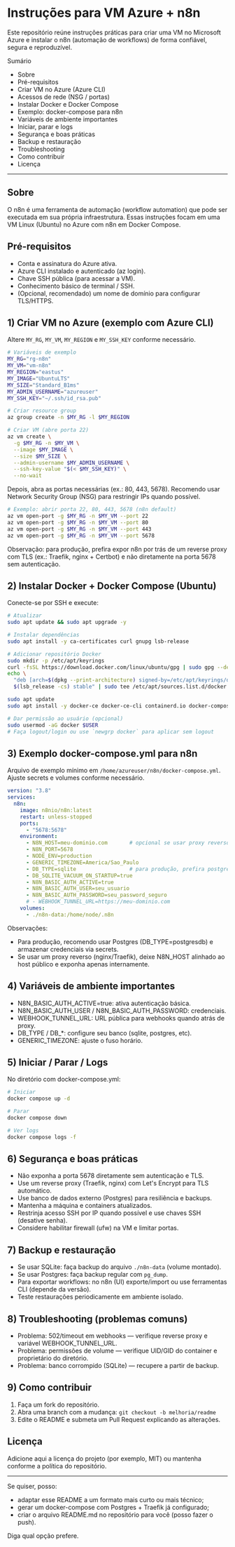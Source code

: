 # Instruções para VM Azure + n8n

Este repositório reúne instruções práticas para criar uma VM no Microsoft Azure e instalar o n8n (automação de workflows) de forma confiável, segura e reproduzível.

Sumário
- Sobre
- Pré-requisitos
- Criar VM no Azure (Azure CLI)
- Acessos de rede (NSG / portas)
- Instalar Docker e Docker Compose
- Exemplo: docker-compose para n8n
- Variáveis de ambiente importantes
- Iniciar, parar e logs
- Segurança e boas práticas
- Backup e restauração
- Troubleshooting
- Como contribuir
- Licença

---

## Sobre
O n8n é uma ferramenta de automação (workflow automation) que pode ser executada em sua própria infraestrutura. Essas instruções focam em uma VM Linux (Ubuntu) no Azure com n8n em Docker Compose.

## Pré-requisitos
- Conta e assinatura do Azure ativa.
- Azure CLI instalado e autenticado (az login).
- Chave SSH pública (para acessar a VM).
- Conhecimento básico de terminal / SSH.
- (Opcional, recomendado) um nome de domínio para configurar TLS/HTTPS.

## 1) Criar VM no Azure (exemplo com Azure CLI)
Altere `MY_RG`, `MY_VM`, `MY_REGION` e `MY_SSH_KEY` conforme necessário.

```bash
# Variáveis de exemplo
MY_RG="rg-n8n"
MY_VM="vm-n8n"
MY_REGION="eastus"
MY_IMAGE="UbuntuLTS"
MY_SIZE="Standard_B1ms"
MY_ADMIN_USERNAME="azureuser"
MY_SSH_KEY="~/.ssh/id_rsa.pub"

# Criar resource group
az group create -n $MY_RG -l $MY_REGION

# Criar VM (abre porta 22)
az vm create \
  -g $MY_RG -n $MY_VM \
  --image $MY_IMAGE \
  --size $MY_SIZE \
  --admin-username $MY_ADMIN_USERNAME \
  --ssh-key-value "$(< $MY_SSH_KEY)" \
  --no-wait
```

Depois, abra as portas necessárias (ex.: 80, 443, 5678). Recomendo usar Network Security Group (NSG) para restringir IPs quando possível.

```bash
# Exemplo: abrir porta 22, 80, 443, 5678 (n8n default)
az vm open-port -g $MY_RG -n $MY_VM --port 22
az vm open-port -g $MY_RG -n $MY_VM --port 80
az vm open-port -g $MY_RG -n $MY_VM --port 443
az vm open-port -g $MY_RG -n $MY_VM --port 5678
```

Observação: para produção, prefira expor n8n por trás de um reverse proxy com TLS (ex.: Traefik, nginx + Certbot) e não diretamente na porta 5678 sem autenticação.

## 2) Instalar Docker + Docker Compose (Ubuntu)
Conecte-se por SSH e execute:

```bash
# Atualizar
sudo apt update && sudo apt upgrade -y

# Instalar dependências
sudo apt install -y ca-certificates curl gnupg lsb-release

# Adicionar repositório Docker
sudo mkdir -p /etc/apt/keyrings
curl -fsSL https://download.docker.com/linux/ubuntu/gpg | sudo gpg --dearmor -o /etc/apt/keyrings/docker.gpg
echo \
  "deb [arch=$(dpkg --print-architecture) signed-by=/etc/apt/keyrings/docker.gpg] https://download.docker.com/linux/ubuntu \
  $(lsb_release -cs) stable" | sudo tee /etc/apt/sources.list.d/docker.list > /dev/null

sudo apt update
sudo apt install -y docker-ce docker-ce-cli containerd.io docker-compose-plugin

# Dar permissão ao usuário (opcional)
sudo usermod -aG docker $USER
# Faça logout/login ou use `newgrp docker` para aplicar sem logout
```

## 3) Exemplo docker-compose.yml para n8n
Arquivo de exemplo mínimo em `/home/azureuser/n8n/docker-compose.yml`. Ajuste secrets e volumes conforme necessário.

```yaml
version: "3.8"
services:
  n8n:
    image: n8nio/n8n:latest
    restart: unless-stopped
    ports:
      - "5678:5678"
    environment:
      - N8N_HOST=meu-dominio.com       # opcional se usar proxy reverso
      - N8N_PORT=5678
      - NODE_ENV=production
      - GENERIC_TIMEZONE=America/Sao_Paulo
      - DB_TYPE=sqlite                 # para produção, prefira postgres
      - DB_SQLITE_VACUUM_ON_STARTUP=true
      - N8N_BASIC_AUTH_ACTIVE=true
      - N8N_BASIC_AUTH_USER=seu_usuario
      - N8N_BASIC_AUTH_PASSWORD=seu_password_seguro
      # - WEBHOOK_TUNNEL_URL=https://meu-dominio.com
    volumes:
      - ./n8n-data:/home/node/.n8n
```

Observações:
- Para produção, recomendo usar Postgres (DB_TYPE=postgresdb) e armazenar credenciais via secrets.
- Se usar um proxy reverso (nginx/Traefik), deixe N8N_HOST alinhado ao host público e exponha apenas internamente.

## 4) Variáveis de ambiente importantes
- N8N_BASIC_AUTH_ACTIVE=true: ativa autenticação básica.
- N8N_BASIC_AUTH_USER / N8N_BASIC_AUTH_PASSWORD: credenciais.
- WEBHOOK_TUNNEL_URL: URL pública para webhooks quando atrás de proxy.
- DB_TYPE / DB_*: configure seu banco (sqlite, postgres, etc).
- GENERIC_TIMEZONE: ajuste o fuso horário.

## 5) Iniciar / Parar / Logs
No diretório com docker-compose.yml:

```bash
# Iniciar
docker compose up -d

# Parar
docker compose down

# Ver logs
docker compose logs -f
```

## 6) Segurança e boas práticas
- Não exponha a porta 5678 diretamente sem autenticação e TLS.
- Use um reverse proxy (Traefik, nginx) com Let's Encrypt para TLS automático.
- Use banco de dados externo (Postgres) para resiliência e backups.
- Mantenha a máquina e containers atualizados.
- Restrinja acesso SSH por IP quando possível e use chaves SSH (desative senha).
- Considere habilitar firewall (ufw) na VM e limitar portas.

## 7) Backup e restauração
- Se usar SQLite: faça backup do arquivo `./n8n-data` (volume montado).
- Se usar Postgres: faça backup regular com `pg_dump`.
- Para exportar workflows: no n8n (UI) exporte/import ou use ferramentas CLI (depende da versão).
- Teste restaurações periodicamente em ambiente isolado.

## 8) Troubleshooting (problemas comuns)
- Problema: 502/timeout em webhooks — verifique reverse proxy e variável WEBHOOK_TUNNEL_URL.
- Problema: permissões de volume — verifique UID/GID do container e proprietário do diretório.
- Problema: banco corrompido (SQLite) — recupere a partir de backup.

## 9) Como contribuir
1. Faça um fork do repositório.
2. Abra uma branch com a mudança: `git checkout -b melhoria/readme`
3. Edite o README e submeta um Pull Request explicando as alterações.

## Licença
Adicione aqui a licença do projeto (por exemplo, MIT) ou mantenha conforme a política do repositório.

---

Se quiser, posso:
- adaptar esse README a um formato mais curto ou mais técnico;
- gerar um docker-compose com Postgres + Traefik já configurado;
- criar o arquivo README.md no repositório para você (posso fazer o push).

Diga qual opção prefere.
